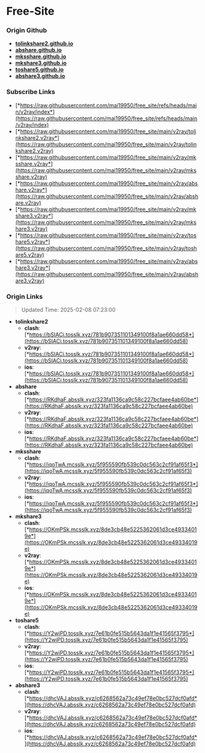 # Free-Site

### Origin Github

- [**tolinkshare2.github.io**](https://github.com/tolinkshare2/tolinkshare2.github.io)
- [**abshare.github.io**](https://github.com/abshare/abshare.github.io)
- [**mksshare.github.io**](https://github.com/mksshare/mksshare.github.io)
- [**mkshare3.github.io**](https://github.com/mkshare3/mkshare3.github.io)
- [**toshare5.github.io**](https://github.com/toshare5/toshare5.github.io)
- [**abshare3.github.io**](https://github.com/abshare3/abshare3.github.io)

### Subscribe Links

- [*https://raw.githubusercontent.com/mai19950/free_site/refs/heads/main/v2ray/index*](https://raw.githubusercontent.com/mai19950/free_site/refs/heads/main/v2ray/index)
- [*https://raw.githubusercontent.com/mai19950/free_site/main/v2ray/tolinkshare2.v2ray*](https://raw.githubusercontent.com/mai19950/free_site/main/v2ray/tolinkshare2.v2ray)
- [*https://raw.githubusercontent.com/mai19950/free_site/main/v2ray/mksshare.v2ray*](https://raw.githubusercontent.com/mai19950/free_site/main/v2ray/mksshare.v2ray)
- [*https://raw.githubusercontent.com/mai19950/free_site/main/v2ray/abshare.v2ray*](https://raw.githubusercontent.com/mai19950/free_site/main/v2ray/abshare.v2ray)
- [*https://raw.githubusercontent.com/mai19950/free_site/main/v2ray/mkshare3.v2ray*](https://raw.githubusercontent.com/mai19950/free_site/main/v2ray/mkshare3.v2ray)
- [*https://raw.githubusercontent.com/mai19950/free_site/main/v2ray/toshare5.v2ray*](https://raw.githubusercontent.com/mai19950/free_site/main/v2ray/toshare5.v2ray)
- [*https://raw.githubusercontent.com/mai19950/free_site/main/v2ray/abshare3.v2ray*](https://raw.githubusercontent.com/mai19950/free_site/main/v2ray/abshare3.v2ray)

### Origin Links

> Updated Time: 2025-02-08 07:23:00

- **tolinkshare2**
  - **clash**: [*https://bSIACi.tosslk.xyz/781b907351101349100f8a1ae660dd58*](https://bSIACi.tosslk.xyz/781b907351101349100f8a1ae660dd58)
  - **v2ray**: [*https://bSIACi.tosslk.xyz/781b907351101349100f8a1ae660dd58*](https://bSIACi.tosslk.xyz/781b907351101349100f8a1ae660dd58)
  - **ios**: [*https://bSIACi.tosslk.xyz/781b907351101349100f8a1ae660dd58*](https://bSIACi.tosslk.xyz/781b907351101349100f8a1ae660dd58)
- **abshare**
  - **clash**: [*https://RKdhaF.absslk.xyz/323fa1136ca9c58c227bcfaee4ab60be*](https://RKdhaF.absslk.xyz/323fa1136ca9c58c227bcfaee4ab60be)
  - **v2ray**: [*https://RKdhaF.absslk.xyz/323fa1136ca9c58c227bcfaee4ab60be*](https://RKdhaF.absslk.xyz/323fa1136ca9c58c227bcfaee4ab60be)
  - **ios**: [*https://RKdhaF.absslk.xyz/323fa1136ca9c58c227bcfaee4ab60be*](https://RKdhaF.absslk.xyz/323fa1136ca9c58c227bcfaee4ab60be)
- **mksshare**
  - **clash**: [*https://iqoTwA.mcsslk.xyz/5f955590fb539c0dc563c2cf91af65f3*](https://iqoTwA.mcsslk.xyz/5f955590fb539c0dc563c2cf91af65f3)
  - **v2ray**: [*https://iqoTwA.mcsslk.xyz/5f955590fb539c0dc563c2cf91af65f3*](https://iqoTwA.mcsslk.xyz/5f955590fb539c0dc563c2cf91af65f3)
  - **ios**: [*https://iqoTwA.mcsslk.xyz/5f955590fb539c0dc563c2cf91af65f3*](https://iqoTwA.mcsslk.xyz/5f955590fb539c0dc563c2cf91af65f3)
- **mkshare3**
  - **clash**: [*https://OKmPSk.mcsslk.xyz/8de3cb48e5225362061d3ce49334019e*](https://OKmPSk.mcsslk.xyz/8de3cb48e5225362061d3ce49334019e)
  - **v2ray**: [*https://OKmPSk.mcsslk.xyz/8de3cb48e5225362061d3ce49334019e*](https://OKmPSk.mcsslk.xyz/8de3cb48e5225362061d3ce49334019e)
  - **ios**: [*https://OKmPSk.mcsslk.xyz/8de3cb48e5225362061d3ce49334019e*](https://OKmPSk.mcsslk.xyz/8de3cb48e5225362061d3ce49334019e)
- **toshare5**
  - **clash**: [*https://Y2wiPD.tosslk.xyz/7e61b0fe515b5643da1f1e41565f3795*](https://Y2wiPD.tosslk.xyz/7e61b0fe515b5643da1f1e41565f3795)
  - **v2ray**: [*https://Y2wiPD.tosslk.xyz/7e61b0fe515b5643da1f1e41565f3795*](https://Y2wiPD.tosslk.xyz/7e61b0fe515b5643da1f1e41565f3795)
  - **ios**: [*https://Y2wiPD.tosslk.xyz/7e61b0fe515b5643da1f1e41565f3795*](https://Y2wiPD.tosslk.xyz/7e61b0fe515b5643da1f1e41565f3795)
- **abshare3**
  - **clash**: [*https://dhcVAJ.absslk.xyz/c6268562a73c49ef78e0bc527dcf0afd*](https://dhcVAJ.absslk.xyz/c6268562a73c49ef78e0bc527dcf0afd)
  - **v2ray**: [*https://dhcVAJ.absslk.xyz/c6268562a73c49ef78e0bc527dcf0afd*](https://dhcVAJ.absslk.xyz/c6268562a73c49ef78e0bc527dcf0afd)
  - **ios**: [*https://dhcVAJ.absslk.xyz/c6268562a73c49ef78e0bc527dcf0afd*](https://dhcVAJ.absslk.xyz/c6268562a73c49ef78e0bc527dcf0afd)
